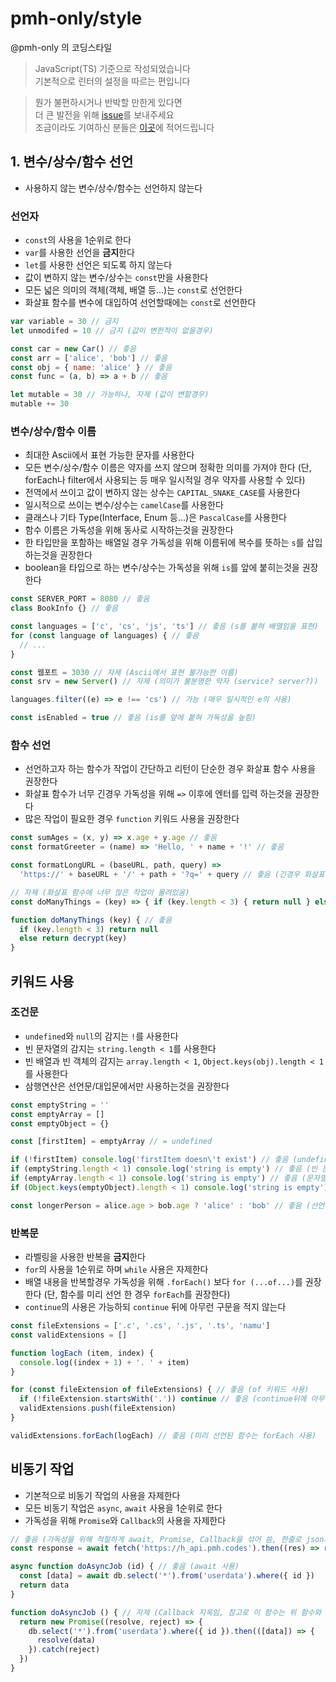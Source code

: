 # pmh-only/style
@pmh-only 의 코딩스타일

> JavaScript(TS) 기준으로 작성되었습니다\
> 기본적으로 린터의 설정을 따르는 편입니다

> 뭔가 불편하시거나 반박할 만한게 있다면\
> 더 큰 발전을 위해 [issue](https://github.com/pmh-only/style/issues/new)를 보내주세요\
> 조금이라도 기여하신 분들은 [이곳](thanksTo.md)에 적어드립니다

## 1. 변수/상수/함수 선언
* 사용하지 않는 변수/상수/함수는 선언하지 않는다

### 선언자
* `const`의 사용을 1순위로 한다
* `var`를 사용한 선언을 **금지**한다
* `let`를 사용한 선언은 되도록 하지 않는다
* 값이 변하지 않는 변수/상수는 `const`만을 사용한다
* 모든 넓은 의미의 객체(객체, 배열 등...)는 `const`로 선언한다
* 화살표 함수를 변수에 대입하여 선언할때에는 `const`로 선언한다

```js
var variable = 30 // 금지
let unmodifed = 10 // 금지 (값이 변한적이 없을경우)

const car = new Car() // 좋음
const arr = ['alice', 'bob'] // 좋음
const obj = { name: 'alice' } // 좋음
const func = (a, b) => a + b // 좋음

let mutable = 30 // 가능하나, 자제 (값이 변할경우)
mutable += 30
```

### 변수/상수/함수 이름
* 최대한 Ascii에서 표현 가능한 문자를 사용한다
* 모든 변수/상수/함수 이름은 약자를 쓰지 않으며 정확한 의미를 가져야 한다 (단, forEach나 filter에서 사용되는 등 매우 일시적일 경우 약자를 사용할 수 있다)
* 전역에서 쓰이고 값이 변하지 않는 상수는 `CAPITAL_SNAKE_CASE`를 사용한다
* 일시적으로 쓰이는 변수/상수는 `camelCase`를 사용한다
* 클래스나 기타 Type(Interface, Enum 등...)은 `PascalCase`를 사용한다
* 함수 이름은 가독성을 위해 동사로 시작하는것을 권장한다
* 한 타입만을 포함하는 배열일 경우 가독성을 위해 이름뒤에 복수를 뜻하는 `s`를 삽입하는것을 권장한다
* boolean을 타입으로 하는 변수/상수는 가독성을 위해 `is`를 앞에 붙히는것을 권장한다

```js
const SERVER_PORT = 8080 // 좋음
class BookInfo {} // 좋음

const languages = ['c', 'cs', 'js', 'ts'] // 좋음 (s를 붙혀 배열임을 표현)
for (const language of languages) { // 좋음
  // ...
}

const 웹포트 = 3030 // 자제 (Ascii에서 표현 불가능한 이름)
const srv = new Server() // 자제 (의미가 불분명한 약자 (service? server?))

languages.filter((e) => e !== 'cs') // 가능 (매우 일시적인 e의 사용)

const isEnabled = true // 좋음 (is를 앞에 붙혀 가독성을 높힘)
```

### 함수 선언
* 선언하고자 하는 함수가 작업이 간단하고 리턴이 단순한 경우 화살표 함수 사용을 권장한다
* 화살표 함수가 너무 긴경우 가독성을 위해 `=>` 이후에 엔터를 입력 하는것을 권장한다
* 많은 작업이 필요한 경우 `function` 키워드 사용을 권장한다

```js
const sumAges = (x, y) => x.age + y.age // 좋음
const formatGreeter = (name) => 'Hello, ' + name + '!' // 좋음

const formatLongURL = (baseURL, path, query) =>
  'https://' + baseURL + '/' + path + '?q=' + query // 좋음 (긴경우 화살표후 엔터)

// 자제 (화살표 함수에 너무 많은 작업이 몰려있음)
const doManyThings = (key) => { if (key.length < 3) { return null } else { return decrypt(key) } }

function doManyThings (key) { // 좋음
  if (key.length < 3) return null
  else return decrypt(key)
}
```

## 키워드 사용
### 조건문
* `undefined`와 `null`의 감지는 `!`를 사용한다
* 빈 문자열의 감지는 `string.length < 1`를 사용한다
* 빈 배열과 빈 객체의 감지는 `array.length < 1`, `Object.keys(obj).length < 1`를 사용한다
* 삼행연산은 선언문/대입문에서만 사용하는것을 권장한다

```js
const emptyString = ''
const emptyArray = []
const emptyObject = {}

const [firstItem] = emptyArray // = undefined

if (!firstItem) console.log('firstItem doesn\'t exist') // 좋음 (undefined의 감지는 !를 이용)
if (emptyString.length < 1) console.log('string is empty') // 좋음 (빈 문자열의 감지는 length이용)
if (emptyArray.length < 1) console.log('string is empty') // 좋음 (문자열과 마찬가지)
if (Object.keys(emptyObject).length < 1) console.log('string is empty') // 좋음 (빈 객체의 감지는 Object.keys 사용)

const longerPerson = alice.age > bob.age ? 'alice' : 'bob' // 좋음 (선언문에서 삼행연산을 사용)
```

### 반복문
* 라벨링을 사용한 반복을 **금지**한다
* `for`의 사용을 1순위로 하며 `while` 사용은 자제한다
* 배열 내용을 반복할경우 가독성을 위해 `.forEach()` 보다 `for (...of...)`를 권장한다 (단, 함수를 미리 선언 한 경우 `forEach`를 권장한다)
* `continue`의 사용은 가능하되 `continue` 뒤에 아무런 구문을 적지 않는다

```js
const fileExtensions = ['.c', '.cs', '.js', '.ts', 'namu']
const validExtensions = []

function logEach (item, index) {
  console.log((index + 1) + '. ' + item)
}

for (const fileExtension of fileExtensions) { // 좋음 (of 키워드 사용)
  if (!fileExtension.startsWith('.')) continue // 좋음 (continue뒤에 아무 구문 없음)
  validExtensions.push(fileExtension)
}

validExtensions.forEach(logEach) // 좋음 (미리 선언된 함수는 forEach 사용)
```

## 비동기 작업
* 기본적으로 비동기 작업의 사용을 자제한다
* 모든 비동기 작업은 `async`, `await` 사용을 1순위로 한다
* 가독성을 위해 `Promise`와 `Callback`의 사용을 자제한다

```js
// 좋음 (가독성을 위해 적절하게 await, Promise, Callback을 섞어 씀, 한줄로 json파싱까지 완료)
const response = await fetch('https://h_api.pmh.codes').then((res) => res.json())

async function doAsyncJob (id) { // 좋음 (await 사용)
  const [data] = await db.select('*').from('userdata').where({ id })
  return data
}

function doAsyncJob () { // 자제 (Callback 지옥임, 참고로 이 함수는 위 함수와 같은일을 함)
  return new Promise((resolve, reject) => {
    db.select('*').from('userdata').where({ id }).then(([data]) => {
      resolve(data)
    }).catch(reject)
  })
}
```

